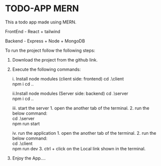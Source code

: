 # TODO-APP MERN 

This a todo app made using MERN.

FrontEnd - React + tailwind

Backend - Express + Node + MongoDB


To run the project follow the following steps: 
1. Download the project from the github link.
2. Execute the following commands:

    i. Install node modules (client side: frontend)
       cd .\client\
       npm i
       cd ..

    ii.Install node modules (Server side: backend)
       cd .\server\
       npm i
       cd ..

    iii. start the server
        1. open the another tab of the terminal.
        2. run the below command:   
            cd .\server\
            npm run start
    
    iv. run the application
        1. open the another tab of the terminal.
        2. run the below command:   
            cd .\client\
            npm run dev
        3. ctrl + click on the Local link shown in the terminal.

3. Enjoy the App....

